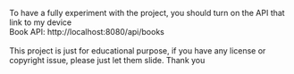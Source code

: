 To have a fully experiment with the project, you should turn on the API that link to my device <br>
Book API: http://localhost:8080/api/books <br>
<br>
This project is just for educational purpose, if you have any license or copyright issue, please just let them slide. Thank you
